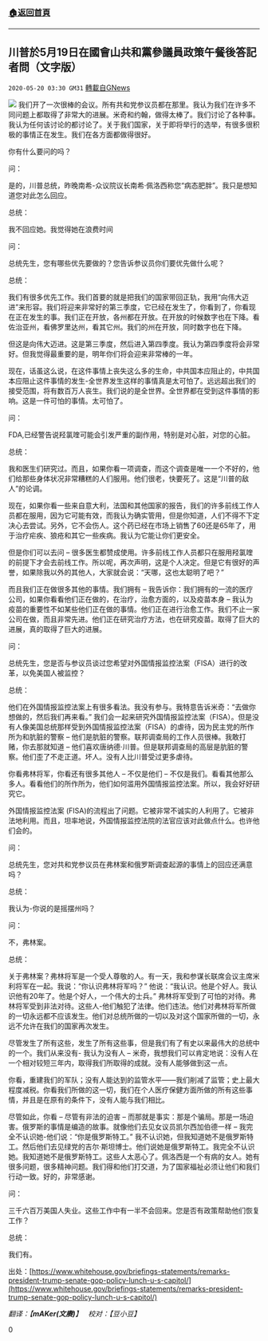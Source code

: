 ###  [:house:返回首頁](https://github.com/ourhimalayas/txt)
---

## 川普於5月19日在國會山共和黨參議員政策午餐後答記者問（文字版）
`2020-05-20 03:30 GM31` [轉載自GNews](https://gnews.org/zh-hant/207817/)

![](https://s3.amazonaws.com/gnews-media-offload/wp-content/uploads/2020/05/20032954/image-43-4.png)
我们开了一次很棒的会议。所有共和党参议员都在那里。我认为我们在许多不同问题上都取得了非常大的进展。米奇和约翰，做得太棒了。我们讨论了各种事。我认为任何该讨论的都讨论了。关于我们国家，关于即将举行的选举，有很多很积极的事情正在发生。我们在各方面都做得很好。

你有什么要问的吗？

问：

是的，川普总统，昨晚南希-众议院议长南希·佩洛西称您“病态肥胖”。我只是想知道您对此怎么回应。

总统：

我不回应她。我觉得她在浪费时间

问：

总统先生，您有哪些优先要做的？您告诉参议员你们要优先做什么呢？

总统：

我们有很多优先工作。我们首要的就是把我们的国家带回正轨，我用“向伟大迈进”来形容。我们将迎来非常好的第三季度，它已经在发生了，你看到了，你看现在正在发生的事。我们正在开放，各州都在开放。在开放的时候数字也在下降。看佐治亚州，看佛罗里达州，看其它州。我们的州在开放，同时数字也在下降。

但这是向伟大迈进。这是第三季度，然后进入第四季度。我认为第四季度将会非常好。但我觉得最重要的是，明年你们将会迎来非常棒的一年。

现在，话虽这么说，在这件事情上丧失这么多的生命，中共国本应阻止的，中共国本应阻止这件事情的发生-全世界发生这样的事情真是太可怕了。远远超出我们的接受范围，将有数百万人丧生。我们说的是全世界。全世界都在受到这件事情的影响。这是一件可怕的事情。太可怕了。

问：

FDA,已经警告说羟氯喹可能会引发严重的副作用，特别是对心脏，对您的心脏。

总统：

我和医生们研究过。而且，如果你看一项调查，而这个调查是唯一一个不好的，他们给那些身体状况非常糟糕的人们服用。他们很老，快要死了。这是“川普的敌人”的论调。

现在，如果你看一些来自意大利，法国和其他国家的报告，我们的许多前线工作人员都在服用，因为它可能有效，而我认为确实管用，但是你知道，人们不得不下定决心去尝试。另外，它不会伤人。这个药已经在市场上销售了60还是65年了，用于治疗疟疾、狼疮和其它一些疾病。我认为它能让你们更安全。

但是你们可以去问 – 很多医生都赞成使用。许多前线工作人员都只在服用羟氯喹的前提下才会去前线工作。所以呢，再次声明，这是个人决定。但是它有很好的声誉，如果除我以外的其他人，大家就会说：“天哪，这也太聪明了吧？”

而且我们正在做很多其他的事情。我们拥有 – 我告诉你：我们拥有的一流的医疗公司，如果你看看他们正在做的，在治疗，治愈方面的，以及疫苗本身 – 我认为疫苗的重要性不如某些他们正在做的事情。他们正在进行治愈工作。我们不止一家公司在做，而且非常先进。他们正在研究治疗方法，也在研究疫苗。取得了巨大的进展，真的取得了巨大的进展。

问：

总统先生，您是否与参议员谈过您希望对外国情报监控法案（FISA）进行的改革，以免美国人被监控？

总统：

他们在外国情报监控法案上有很多看法。我没有参与。我特意告诉米奇：“去做你想做的，然后我们再来看。” 我们会一起来研究外国情报监控法案（FISA）。但是没有人像美国总统那样受到外国情报监控法案（FISA）的虐待，因为民主党的所作所为和肮脏的警察 – 他们是肮脏的警察。联邦调查局的工作人员很棒。我敢打赌，你去那就知道 – 他们喜欢唐纳德·川普。但是联邦调查局的高层是肮脏的警察。他们歪了不走正道。坏人。没有人比川普受过更多虐待。

你看弗林将军，你看还有很多其他人 – 不仅是他们 – 不仅是我们。看看其他那么多人。看看他们的所作所为，他们如何滥用外国情报监控法案。所以，我会好好研究它。

外国情报监控法案 (FISA)的流程出了问题。它被非常不诚实的人利用了。它被非法地利用。而且，坦率地说，外国情报监控法院的法官应该对此做点什么。也许他们会的。

问：

总统先生，您对共和党参议员在弗林案和俄罗斯调查起源的事情上的回应还满意吗？

总统：

我认为-你说的是摇摆州吗？

问：

不，弗林案。

总统：

关于弗林案？弗林将军是一个受人尊敬的人。有一天，我和参谋长联席会议主席米利将军在一起。我说：“你认识弗林将军吗？” 他说：“我认识。他是个好人。我认识他有20年了。他是个好人，一个伟大的士兵。” 弗林将军受到了可怕的对待。弗林将军受到非法对待。这些人-他们触犯了法律。他们违法。他们对弗林将军所做的一切永远都不应该发生。他们对总统所做的一切以及对这个国家所做的一切，永远不允许在我们的国家再次发生。

尽管发生了所有这些，发生了所有这些事，但是我们有了有史以来最伟大的总统中的一个。我们从来没有- 我认为没有人 – 米奇，我想我们可以肯定地说：没有人在一个相对较短三年内，取得我们所取得的成就。没有人能够做到这一点。

你看，重建我们的军队；没有人能达到的监管水平——我们削减了监管；史上最大程度减税。你看我们所做的这一切，我们在个人医疗保健方面所做的所有这些事情，并且是在原有的条件下，没有人能与我们相比。

尽管如此，你看 – 尽管有非法的迫害 – 而那就是事实：那是个骗局。那是一场迫害。俄罗斯的事情是编造的故事。就像他们去见女议员凯尔西加伯德一样 – 我完全不认识她-他们说：“你是俄罗斯特工。” 我不认识她，但我知道她不是俄罗斯特工。然后他们去见绿党的吉尔·斯坦博士。他们说她是俄罗斯特工。我完全不认识她。我知道她不是俄罗斯特工。这些人太恶心了。佩洛西是一个有病的女人。她有很多问题，很多精神问题。我们得和他们打交道，为了国家福祉必须让他们和我们行动一致。好的，非常感谢。

问：

三千六百万美国人失业。这些工作中有一半不会回来。您是否有政策帮助他们恢复工作？

总统：

我们有。

出处：[https://www.whitehouse.gov/briefings-statements/remarks-president-trump-senate-gop-policy-lunch-u-s-capitol/](https://www.whitehouse.gov/briefings-statements/remarks-president-trump-senate-gop-policy-lunch-u-s-capitol/)

*翻译：【**mAKer(**文赓**)**】*   *校对：【豆小豆】*

0
